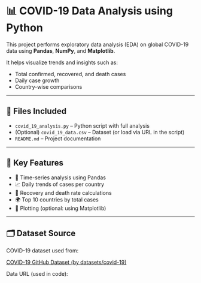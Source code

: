 # 📊 COVID-19 Data Analysis using Python

This project performs exploratory data analysis (EDA) on global COVID-19 data using **Pandas**, **NumPy**, and **Matplotlib**.

It helps visualize trends and insights such as:
- Total confirmed, recovered, and death cases
- Daily case growth
- Country-wise comparisons

---

## 📁 Files Included

- `covid_19_analysis.py` – Python script with full analysis
- (Optional) `covid_19_data.csv` – Dataset (or load via URL in the script)
- `README.md` – Project documentation

---

## 📌 Key Features

- 📅 Time-series analysis using Pandas
- 📈 Daily trends of cases per country
- 🧮 Recovery and death rate calculations
- 🌍 Top 10 countries by total cases
- 🎨 Plotting (optional: using Matplotlib)

---

## 🗂️ Dataset Source

COVID-19 dataset used from:

[COVID-19 GitHub Dataset (by datasets/covid-19)](https://github.com/datasets/covid-19)

Data URL (used in code):
